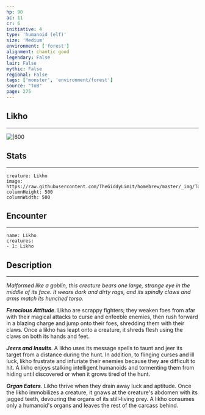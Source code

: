 ```yaml
---
hp: 90
ac: 11
cr: 6
initiative: 4
type: 'humanoid (elf)'    
size: 'Medium'
environment: ['forest']
alignment: chaotic good
legendary: False
lair: False
mythic: False
regional: False
tags: ['monster', 'environment/forest']
source: "ToB"
page: 275
---
```


## Likho
---

![|600](https://raw.githubusercontent.com/TheGiddyLimit/homebrew/master/_img/ToB/Likho.webp)

## Stats
---

```statblock
creature: Likho
image: https://raw.githubusercontent.com/TheGiddyLimit/homebrew/master/_img/ToB/token/Likho.png
columnHeight: 500
columnWidth: 500
```

## Encounter
---

```encounter-table
name: Likho
creatures:
- 1: Likho
```

## Description
---
_Malformed like a goblin, this creature bears one large, strange eye in the middle of its face. It wears dark and dirty rags, and its spindly claws and arms match its hunched torso._

**_Ferocious Attitude_**. Likho are scrappy fighters; they weaken foes from afar with their magical attacks to curse and enfeeble enemies, then rush forward in a blazing charge and jump onto their foes, shredding them with their claws. Once a likho has leapt onto a creature, it shreds flesh using the claws on both its hands and feet.

**_Jeers and Insults_**. A likho uses its message spells to taunt and jeer its target from a distance during the hunt. In addition, to flinging curses and ill luck, likho frustrate and infuriate their enemies because they are difficult to hit. A likho enjoys stalking intelligent humanoids and tormenting them from hiding until discovered or when it grows tired of the hunt.

**_Organ Eaters_**. Likho thrive when they drain away luck and aptitude. Once the likho immobilizes a creature, it gnaws at the creature's abdomen with its jagged teeth, devouring the organs of its still-living prey. A likho consumes only a humanoid's organs and leaves the rest of the carcass behind.






